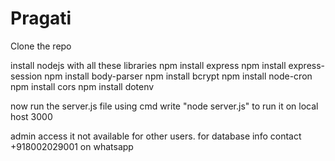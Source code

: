 # Pragati
Clone the repo

install nodejs with all these libraries
npm install express
npm install express-session
npm install body-parser
npm install bcrypt
npm install node-cron
npm install cors
npm install dotenv

now run the server.js file using cmd 
write "node server.js" to run it on local host 3000

admin access it not available for other users.
for database info contact +918002029001 on whatsapp
